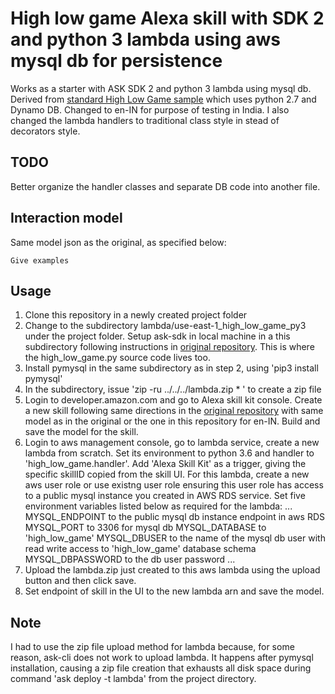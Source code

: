 # High low game Alexa skill with SDK 2 and python 3 lambda using aws mysql db for persistence

Works as a starter with ASK SDK 2 and python 3 lambda using mysql db.  Derived from [standard High Low Game sample](https://github.com/alexa-labs/alexa-skills-kit-sdk-for-python/tree/master/samples/HighLowGame) which uses python 2.7 and Dynamo DB.  Changed to en-IN for purpose of testing in India. I also changed the lambda handlers to traditional class style in stead of decorators style.

## TODO

Better organize the handler classes and separate DB code into another file.

## Interaction model

Same model json as the original, as specified below:
```
Give examples
```

## Usage

1. Clone this repository in a newly created project folder
2. Change to the subdirectory lambda/use-east-1_high_low_game_py3 under the project folder.  Setup ask-sdk in local machine in a this subdirectory following instructions in [original repository](https://github.com/alexa-labs/alexa-skills-kit-sdk-for-python/tree/master/samples/HighLowGame).  This is where the high_low_game.py source code lives too.
3. Install pymysql in the same subdirectory as in step 2, using 'pip3 install pymysql'
4. In the subdirectory, issue 'zip -ru ../../../lambda.zip * ' to create a zip file
5. Login to developer.amazon.com and go to Alexa skill kit console. Create a new skill following same directions in the [original repository](https://github.com/alexa-labs/alexa-skills-kit-sdk-for-python/tree/master/samples/HighLowGame) with same model as in the original or the one in this repository for en-IN. Build and save the model for the skill.
6. Login to aws management console, go to lambda service, create a new lambda from scratch.  Set its environment to python 3.6 and handler to 'high_low_game.handler'.  Add 'Alexa Skill Kit' as a trigger, giving the specific skillID copied from the skill UI. For this lambda, create a new aws user role or use existng user role ensuring this user role has access to a public mysql instance you created in AWS RDS service.  Set five environment variables listed below as required for the lambda:
...
MYSQL_ENDPOINT to the public mysql db instance endpoint in aws RDS
MYSQL_PORT to 3306 for mysql db
MYSQL_DATABASE to 'high_low_game'
MYSQL_DBUSER to the name of the mysql db user with read write access to 'high_low_game' database schema
MYSQL_DBPASSWORD to the db user password
...
7. Upload the lambda.zip just created to this aws lambda using the upload button and then click save. 
8. Set endpoint of skill in the UI to the new lambda arn and save the model.

## Note
I had to use the zip file upload method for lambda because, for some reason, ask-cli does not work to upload lambda. It happens after pymysql installation, causing a zip file creation that exhausts all disk space during command 'ask deploy -t lambda' from the project directory.
